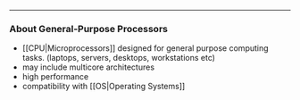 
---

### About General-Purpose Processors

- [[CPU|Microprocessors]] designed for general purpose computing tasks. (laptops, servers, desktops, workstations etc)
- may include multicore architectures
- high performance
- compatibility with [[OS|Operating Systems]]